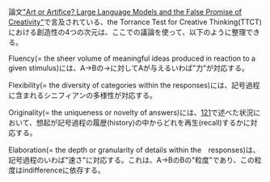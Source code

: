 論文["Art or Artifice? Large Language Models and the False Promise of
Creativity"](https://arxiv.org/abs/2309.14556)で言及されている、the Torrance Test for Creative
Thinking(TTCT)における創造性の4つの次元は、ここでの議論を使って、以下のように整理できる。

Fluency(= the sheer volume of meaningful ideas produced in reaction to a given stimulus)には、A->Bの->に対してAが与えるいわば"力"が対応する。

Flexibility(= the diversity of categories within the responses)には、記号過程に含まれるシニフィアンの多様性が対応する。

Originality(= the uniqueness or novelty of answers)には、[121](121.md)で述べた状況において、想起が記号過程の履歴(history)の中からどれを再生(recall)するかに対応する。

Elaboration(= the depth or granularity of details within the　responses)は、記号過程のいわば"速さ"に対応する。これは、A->BのBの"粒度"であり、この粒度はindifferenceに依存する。
